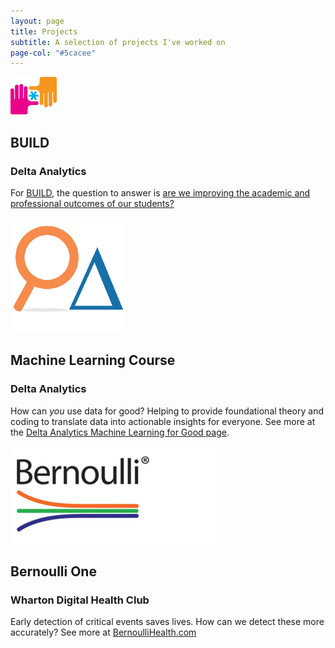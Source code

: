 ```yaml
---
layout: page
title: Projects
subtitle: A selection of projects I've worked on
page-col: "#5cacee"
---
```


![Build](img/logo_build.png)
## BUILD 
### Delta Analytics 

For [BUILD](https://build.org/), the question to answer is [are we improving the academic and professional outcomes of our students?](https://blog.deltanalytics.org/asking-the-right-data-questions-a14cb37dc177)


![Delta](img/logo_delta.png)
## Machine Learning Course
### Delta Analytics

How can *you* use data for good? Helping to provide foundational theory and coding to translate data into actionable insights for everyone. See more at the [Delta Analytics Machine Learning for Good page](http://www.deltanalytics.org/curriculum.html).

![Bernoulli](img/logo_bernoulli.png)
## Bernoulli One
### Wharton Digital Health Club 

Early detection of critical events saves lives. How can we detect these more accurately?
See more at [BernoulliHealth.com](http://bernoullihealth.com/)
